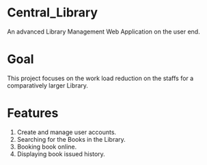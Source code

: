 # Central_Library
An advanced Library Management Web Application on the user end.

# Goal
This project focuses on the work load reduction on the staffs for a comparatively larger Library.

# Features
1. Create and manage user accounts.
2. Searching for the Books in the Library.
3. Booking book online.
4. Displaying book issued history.
